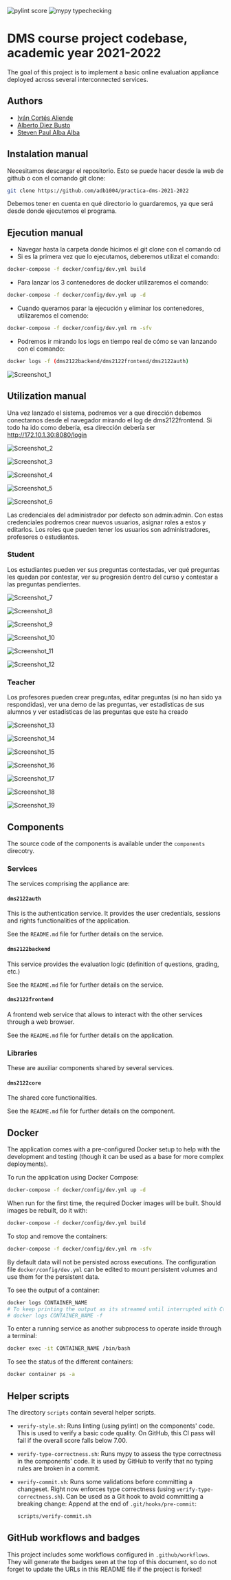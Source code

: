 ![pylint score](https://github.com/Kencho/practica-dms-2021-2022/workflows/pylint%20score/badge.svg)
![mypy typechecking](https://github.com/Kencho/practica-dms-2021-2022/workflows/mypy%20typechecking/badge.svg)

# DMS course project codebase, academic year 2021-2022

The goal of this project is to implement a basic online evaluation appliance deployed across several interconnected services.

## Authors

- [Iván Cortés Aliende](https://github.com/ica1006)
- [Alberto Diez Busto](https://github.com/adb1004)
- [Steven Paul Alba Alba](https://github.com/saa1002)

## Instalation manual

Necesitamos descargar el repositorio. Esto se puede hacer desde la web de github o con el comando git clone:
```bash
git clone https://github.com/adb1004/practica-dms-2021-2022
```
Debemos tener en cuenta en qué directorio lo guardaremos, ya que será desde donde ejecutemos el programa.

## Ejecution manual

- Navegar hasta la carpeta donde hicimos el git clone con el comando cd
- Si es la primera vez que lo ejecutamos, deberemos utilizat el comando:
```bash
docker-compose -f docker/config/dev.yml build
```
- Para lanzar los 3 contenedores de docker utilizaremos el comando:
```bash
docker-compose -f docker/config/dev.yml up -d
```
- Cuando queramos parar la ejecución y eliminar los contenedores, utilizaremos el comendo:
```bash
docker-compose -f docker/config/dev.yml rm -sfv 
```
- Podremos ir mirando los logs en tiempo real de cómo se van lanzando con el comando:
```bash
docker logs -f (dms2122backend/dms2122frontend/dms2122auth)
```
![Screenshot_1](https://user-images.githubusercontent.com/74242987/151048222-752be060-d97d-44c1-baed-42d2cf43a827.png)


## Utilization manual
Una vez lanzado el sistema, podremos ver a que dirección debemos conectarnos desde el navegador mirando el log de dms2122frontend. Si todo ha ido como debería, esa dirección debería ser http://172.10.1.30:8080/login

![Screenshot_2](https://user-images.githubusercontent.com/74242987/151048434-9dda02cc-aea3-4df2-a39d-ba4b86f09b3f.png)

![Screenshot_3](https://user-images.githubusercontent.com/74242987/151048670-47fb0460-5ea8-4efb-876a-398a9bc1df25.png)

![Screenshot_4](https://user-images.githubusercontent.com/74242987/151048899-2130c472-d882-4733-9ae3-209217762ce1.png)

![Screenshot_5](https://user-images.githubusercontent.com/74242987/151049262-d0f2568e-f97b-471d-b2dd-38bcd07abccd.png)

![Screenshot_6](https://user-images.githubusercontent.com/74242987/151049586-b69f9d52-add3-4131-9ede-805baad01a1e.png)

Las credenciales del administrador por defecto son admin:admin. Con estas credenciales podremos crear nuevos usuarios, asignar roles a estos y editarlos. Los roles que pueden tener los usuarios son administradores, profesores o estudiantes.


### Student
Los estudiantes pueden ver sus preguntas contestadas, ver qué preguntas les quedan por contestar, ver su progresión dentro del curso y contestar a las preguntas pendientes.

![Screenshot_7](https://user-images.githubusercontent.com/74242987/151049883-52c9216e-4f58-4cae-8aa3-31dba46f3615.png)

![Screenshot_8](https://user-images.githubusercontent.com/74242987/151050100-7a2e39af-f38a-4406-81bc-7fc0db6019bf.png)

![Screenshot_9](https://user-images.githubusercontent.com/74242987/151050290-15a86449-2884-412a-af9c-9125ec66e796.png)

![Screenshot_10](https://user-images.githubusercontent.com/74242987/151050374-e2bec5ff-a96c-4829-9a1b-9caeb99b1751.png)

![Screenshot_11](https://user-images.githubusercontent.com/74242987/151050536-829ab363-7333-4e7c-b59e-7576dab946c8.png)

![Screenshot_12](https://user-images.githubusercontent.com/74242987/151050768-e6b0a0dc-3fb9-418c-9b35-99dd887f77dd.png)


### Teacher
Los profesores pueden crear preguntas, editar preguntas (si no han sido ya respondidas), ver una demo de las preguntas, ver estadísticas de sus alumnos y ver estadísticas de las preguntas que este ha creado

![Screenshot_13](https://user-images.githubusercontent.com/74242987/151051324-f9421b8e-8e02-456d-bfa8-cd76aa394d5d.png)

![Screenshot_14](https://user-images.githubusercontent.com/74242987/151051594-0e470356-ea80-4013-aab6-25ed067af8fb.png)

![Screenshot_15](https://user-images.githubusercontent.com/74242987/151051751-2af7600b-0eeb-4aaa-ba48-ab52ef0f3895.png)

![Screenshot_16](https://user-images.githubusercontent.com/74242987/151051929-1a4a57fc-b587-4e02-a79a-049b94ffb980.png)

![Screenshot_17](https://user-images.githubusercontent.com/74242987/151052161-2faee33b-0830-4b57-9c67-9b84b60bbf8e.png)

![Screenshot_18](https://user-images.githubusercontent.com/74242987/151052352-9dceba7e-01f8-4d30-9763-1f926c5f1b83.png)

![Screenshot_19](https://user-images.githubusercontent.com/74242987/151052539-f68a53d0-ecf9-4d71-af06-c135f1dbd671.png)


## Components

The source code of the components is available under the `components` direcotry.


### Services

The services comprising the appliance are:

#### `dms2122auth`

This is the authentication service. It provides the user credentials, sessions and rights functionalities of the application.

See the `README.md` file for further details on the service.

#### `dms2122backend`

This service provides the evaluation logic (definition of questions, grading, etc.)

See the `README.md` file for further details on the service.

#### `dms2122frontend`

A frontend web service that allows to interact with the other services through a web browser.

See the `README.md` file for further details on the application.

### Libraries

These are auxiliar components shared by several services.

#### `dms2122core`

The shared core functionalities.

See the `README.md` file for further details on the component.

## Docker

The application comes with a pre-configured Docker setup to help with the development and testing (though it can be used as a base for more complex deployments).

To run the application using Docker Compose:

```bash
docker-compose -f docker/config/dev.yml up -d
```

When run for the first time, the required Docker images will be built. Should images be rebuilt, do it with:

```bash
docker-compose -f docker/config/dev.yml build
```

To stop and remove the containers:

```bash
docker-compose -f docker/config/dev.yml rm -sfv
```

By default data will not be persisted across executions. The configuration file `docker/config/dev.yml` can be edited to mount persistent volumes and use them for the persistent data.

To see the output of a container:

```bash
docker logs CONTAINER_NAME
# To keep printing the output as its streamed until interrupted with Ctrl+C:
# docker logs CONTAINER_NAME -f
```

To enter a running service as another subprocess to operate inside through a terminal:

```bash
docker exec -it CONTAINER_NAME /bin/bash
```

To see the status of the different containers:

```bash
docker container ps -a
```

## Helper scripts

The directory `scripts` contain several helper scripts.

- `verify-style.sh`: Runs linting (using pylint) on the components' code. This is used to verify a basic code quality. On GitHub, this CI pass will fail if the overall score falls below 7.00.
- `verify-type-correctness.sh`: Runs mypy to assess the type correctness in the components' code. It is used by GitHub to verify that no typing rules are broken in a commit.
- `verify-commit.sh`: Runs some validations before committing a changeset. Right now enforces type correctness (using `verify-type-correctness.sh`). Can be used as a Git hook to avoid committing a breaking change:
  Append at the end of `.git/hooks/pre-commit`:

  ```bash
  scripts/verify-commit.sh
  ```

## GitHub workflows and badges

This project includes some workflows configured in `.github/workflows`. They will generate the badges seen at the top of this document, so do not forget to update the URLs in this README file if the project is forked!
